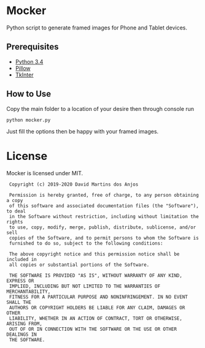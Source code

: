 # Mocker

Python script to generate framed images for Phone and Tablet devices.

## Prerequisites

* [Python 3.4](https://www.python.org/downloads/release/python-340/)
* [Pillow](https://pypi.org/project/Pillow/)
* [TkInter](https://docs.python.org/3/library/tkinter.html)

## How to Use

Copy the main folder to a location of your desire then through console run

```
python mocker.py
```

Just fill the options then be happy with your framed images.

# License

Mocker is licensed under MIT.

```
 Copyright (c) 2019-2020 David Martins dos Anjos

 Permission is hereby granted, free of charge, to any person obtaining a copy
 of this software and associated documentation files (the "Software"), to deal
 in the Software without restriction, including without limitation the rights
 to use, copy, modify, merge, publish, distribute, sublicense, and/or sell
 copies of the Software, and to permit persons to whom the Software is
 furnished to do so, subject to the following conditions:

 The above copyright notice and this permission notice shall be included in
 all copies or substantial portions of the Software.

 THE SOFTWARE IS PROVIDED "AS IS", WITHOUT WARRANTY OF ANY KIND, EXPRESS OR
 IMPLIED, INCLUDING BUT NOT LIMITED TO THE WARRANTIES OF MERCHANTABILITY,
 FITNESS FOR A PARTICULAR PURPOSE AND NONINFRINGEMENT. IN NO EVENT SHALL THE
 AUTHORS OR COPYRIGHT HOLDERS BE LIABLE FOR ANY CLAIM, DAMAGES OR OTHER
 LIABILITY, WHETHER IN AN ACTION OF CONTRACT, TORT OR OTHERWISE, ARISING FROM,
 OUT OF OR IN CONNECTION WITH THE SOFTWARE OR THE USE OR OTHER DEALINGS IN
 THE SOFTWARE.
```